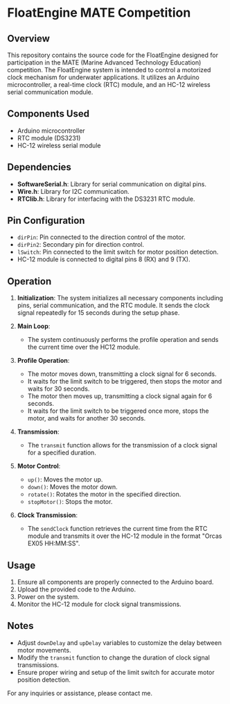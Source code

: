 # FloatEngine MATE Competition

## Overview

This repository contains the source code for the FloatEngine designed for participation in the MATE (Marine Advanced Technology Education) competition. The FloatEngine system is intended to control a motorized clock mechanism for underwater applications. It utilizes an Arduino microcontroller, a real-time clock (RTC) module, and an HC-12 wireless serial communication module.

## Components Used

- Arduino microcontroller
- RTC module (DS3231)
- HC-12 wireless serial module

## Dependencies

- **SoftwareSerial.h**: Library for serial communication on digital pins.
- **Wire.h**: Library for I2C communication.
- **RTClib.h**: Library for interfacing with the DS3231 RTC module.

## Pin Configuration

- `dirPin`: Pin connected to the direction control of the motor.
- `dirPin2`: Secondary pin for direction control.
- `lSwitch`: Pin connected to the limit switch for motor position detection.
- HC-12 module is connected to digital pins 8 (RX) and 9 (TX).

## Operation

1. **Initialization**: The system initializes all necessary components including pins, serial communication, and the RTC module. It sends the clock signal repeatedly for 15 seconds during the setup phase.
  
2. **Main Loop**:
   - The system continuously performs the profile operation and sends the current time over the HC12 module.

3. **Profile Operation**:
   - The motor moves down, transmitting a clock signal for 6 seconds.
   - It waits for the limit switch to be triggered, then stops the motor and waits for 30 seconds.
   - The motor then moves up, transmitting a clock signal again for 6 seconds.
   - It waits for the limit switch to be triggered once more, stops the motor, and waits for another 30 seconds.

4. **Transmission**:
   - The `transmit` function allows for the transmission of a clock signal for a specified duration.

5. **Motor Control**:
   - `up()`: Moves the motor up.
   - `down()`: Moves the motor down.
   - `rotate()`: Rotates the motor in the specified direction.
   - `stopMotor()`: Stops the motor.

6. **Clock Transmission**:
   - The `sendClock` function retrieves the current time from the RTC module and transmits it over the HC-12 module in the format "Orcas EX05 HH:MM:SS".

## Usage

1. Ensure all components are properly connected to the Arduino board.
2. Upload the provided code to the Arduino.
3. Power on the system.
4. Monitor the HC-12 module for clock signal transmissions.

## Notes

- Adjust `downDelay` and `upDelay` variables to customize the delay between motor movements.
- Modify the `transmit` function to change the duration of clock signal transmissions.
- Ensure proper wiring and setup of the limit switch for accurate motor position detection.

For any inquiries or assistance, please contact me.
